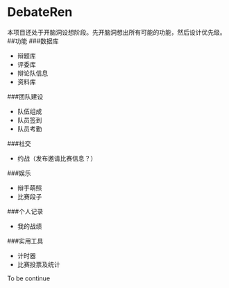 # DebateRen
本项目还处于开脑洞设想阶段。先开脑洞想出所有可能的功能，然后设计优先级。
##功能
###数据库
- 辩题库  
- 评委库  
- 辩论队信息
- 资料库

###团队建设
- 队伍组成  
- 队员签到  
- 队员考勤  

###社交
- 约战（发布邀请比赛信息？）  

###娱乐
- 辩手萌照  
- 比赛段子  

###个人记录
- 我的战绩

###实用工具
- 计时器  
- 比赛投票及统计  

To be continue
